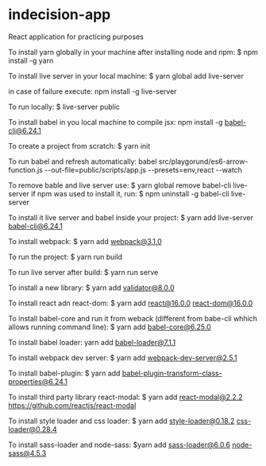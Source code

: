 # indecision-app
React application for practicing purposes

To install yarn globally in your machine after installing node and npm: $ npm install -g yarn

To install live server in your local machine: $ yarn global add live-server

in case of failure execute: npm install -g live-server 

To run locally: $ live-server public

To install babel in you local machine to compile jsx: npm install -g babel-cli@6.24.1 

To create a project from scratch: $ yarn init

To run babel and refresh automatically:
babel src/playgorund/es6-arrow-function.js --out-file=public/scripts/app.js --presets=env,react --watch

To remove bable and live server use: $ yarn global remove babel-cli live-server
if npm was used to install it, run: $ npm uninstall -g babel-cli live-server

To install it live server and babel inside your project: $ yarn add live-server babel-cli@6.24.1

To install webpack: $ yarn add webpack@3.1.0

To run the project: $ yarn run build

To run live server after build: $ yarn run serve

To install a new library: $ yarn add validator@8.0.0

To install react adn react-dom: $ yarn add react@16.0.0 react-dom@16.0.0

To install babel-core and run it from weback (different from babe-cli whhich allows running command line): $ yarn add babel-core@6.25.0

To install babel loader: yarn add babel-loader@7.1.1

To install webpack dev server: $ yarn add webpack-dev-server@2.5.1

To install babel-plugin: $ yarn add babel-plugin-transform-class-properties@6.24.1

To install third party library react-modal: $ yarn add react-modal@2.2.2
https://github.com/reactjs/react-modal

To install style loader and css loader: $ yarn add style-loader@0.18.2 css-loader@0.28.4

To install sass-loader and node-sass: $yarn add sass-loader@6.0.6 node-sass@4.5.3